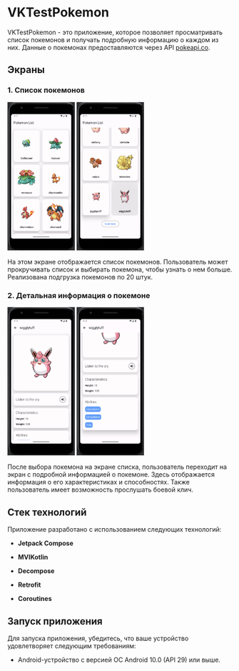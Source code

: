 # VKTestPokemon

VKTestPokemon - это приложение, которое позволяет просматривать список покемонов и получать подробную информацию о каждом из них. Данные о покемонах предоставляются через API [pokeapi.co](https://pokeapi.co/).

## Экраны

### 1. Список покемонов

<div style="overflow: auto;">
  <img src="1.png" alt="Список покемонов" style="width: 30%">
  <img src="2.png" alt="Список покемонов" style="width: 30%">
</div>

На этом экране отображается список покемонов. Пользователь может прокручивать список и выбирать покемона, чтобы узнать о нем больше. Реализована подгрузка покемонов по 20 штук.

### 2. Детальная информация о покемоне

<div style="overflow: auto;">
  <img src="3.png" alt="Информация о покемоне" style="width: 30%">
  <img src="4.png" alt="Информация о покемоне" style="width: 30%">
</div>

После выбора покемона на экране списка, пользователь переходит на экран с подробной информацией о покемоне. Здесь отображается информация о его характеристиках и способностях. Также пользователь имеет возможность прослушать боевой клич.

## Стек технологий

Приложение разработано с использованием следующих технологий:

- **Jetpack Compose**
  
- **MVIKotlin**

- **Decompose**

- **Retrofit**

- **Coroutines**

## Запуск приложения

Для запуска приложения, убедитесь, что ваше устройство удовлетворяет следующим требованиям:

- Android-устройство с версией ОС Android 10.0 (API 29) или выше.
